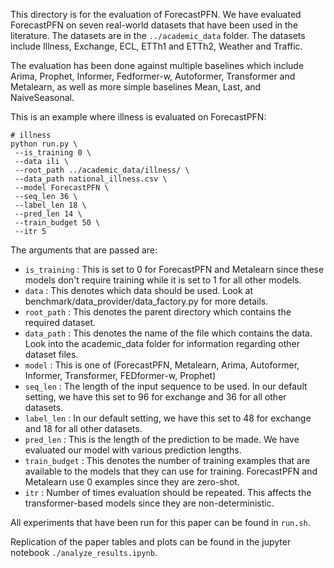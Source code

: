 This directory is for the evaluation of ForecastPFN. We have evaluated ForecastPFN on seven real-world datasets that have been used in the literature. The datasets are in the `../academic_data` folder. The datasets include Illness, Exchange, ECL, ETTh1 and ETTh2, Weather and Traffic.

The evaluation has been done against multiple baselines which include Arima, Prophet, Informer, Fedformer-w, Autoformer, Transformer and Metalearn, as well as more simple baselines Mean, Last, and NaiveSeasonal.

This is an example where illness is evaluated on ForecastPFN:
```
# illness
python run.py \
 --is_training 0 \
 --data ili \
 --root_path ../academic_data/illness/ \
 --data_path national_illness.csv \
 --model ForecastPFN \
 --seq_len 36 \
 --label_len 18 \
 --pred_len 14 \
 --train_budget 50 \
 --itr 5
```

The arguments that are passed are:
- `is_training` : This is set to 0 for ForecastPFN and Metalearn since these models don't require training while it is set to 1 for all other models.
- `data` : This denotes which data should be used. Look at benchmark/data_provider/data_factory.py for more details.
- `root_path` : This denotes the parent directory which contains the required dataset.
- `data_path` : This denotes the name of the file which contains the data. Look into the academic_data folder for information regarding other dataset files.
- `model` : This is one of (ForecastPFN, Metalearn, Arima, Autoformer, Informer, Transformer, FEDformer-w, Prophet)
- `seq_len` : The length of the input sequence to be used. In our default setting, we have this set to 96 for exchange and 36 for all other datasets.
- `label_len` : In our default setting, we have this set to 48 for exchange and 18 for all other datasets.
- `pred_len` : This is the length of the prediction to be made. We have evaluated our model with various prediction lengths.
- `train_budget` : This denotes the number of training examples that are available to the models that they can use for training. ForecastPFN and Metalearn use 0 examples since they are zero-shot.
- `itr` : Number of times evaluation should be repeated. This affects the transformer-based models since they are non-deterministic.

All experiments that have been run for this paper can be found in `run.sh`. 

Replication of the paper tables and plots can be found in the jupyter notebook `./analyze_results.ipynb`.